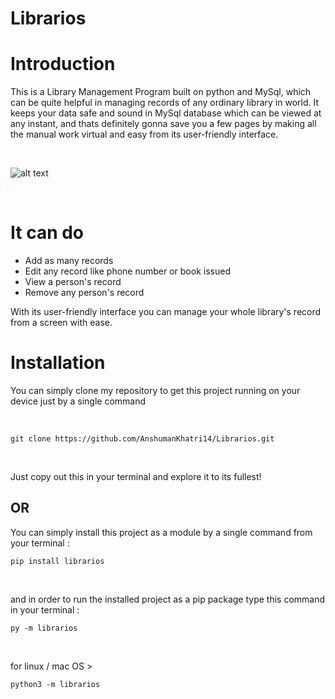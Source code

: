 # Librarios

# Introduction

This is a Library Management Program built on python and MySql, which can be quite helpful in managing records of any ordinary library in world. It keeps your data safe and sound in MySql database which can be viewed at any instant, and thats definitely gonna save you a few pages by making all the manual work virtual and easy from its user-friendly interface.

<br/>

![alt text](https://media.discordapp.net/attachments/876404314782973984/938848283135213649/py-sql-menu.png?width=566&height=453)

<br/>

# It can do

- Add as many records
- Edit any record like phone number or book issued
- View a person's record
- Remove any person's record

With its user-friendly interface you can manage your whole library's record from a screen with ease.
<br/>

# Installation

You can simply clone my repository to get this project running on your device just by a single command

<br/>

``` 
git clone https://github.com/AnshumanKhatri14/Librarios.git
```
<br/>

Just copy out this in your terminal and explore it to its fullest!

## OR

You can simply install this project as a module by a single command from your terminal :

```
pip install librarios 
``` 
<br/>

and in order to run the installed project as a pip package type this command in your terminal :
```
py -m librarios
```
<br/>

for linux / mac OS >
``` 
python3 -m librarios 
```










